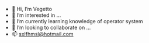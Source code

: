 - 👋 Hi, I’m Vegetto
- 👀 I’m interested in ...
- 🌱 I’m currently learning knowledge of operator system
- 💞️ I’m looking to collaborate on ...
- 📫 sxlfhmsl@hotmail.com

<!---
sxlfhmsl/sxlfhmsl is a ✨ special ✨ repository because its `README.md` (this file) appears on your GitHub profile.
You can click the Preview link to take a look at your changes.
--->

